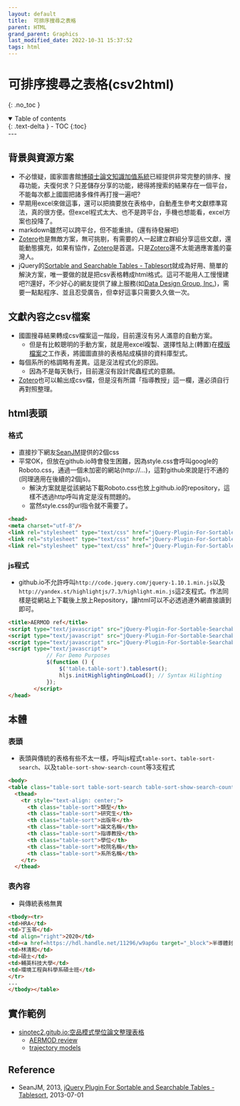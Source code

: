 ```yaml
---
layout: default
title:  可排序搜尋之表格
parent: HTML
grand_parent: Graphics
last_modified_date: 2022-10-31 15:37:52
tags: html
---
```


# 可排序搜尋之表格(csv2html)

{: .no_toc }

<details open markdown="block">
  <summary>
    Table of contents
  </summary>
  {: .text-delta }
- TOC
{:toc}
</details>
---

## 背景與資源方案
- 不必懷疑，國家圖書館[博碩士論文知識加值系統](https://ndltd.ncl.edu.tw/cgi-bin/gs32/gsweb.cgi?o=d)已經提供非常完整的排序、搜尋功能，夫復何求？只差儲存分享的功能，總得將搜索的結果存在一個平台，不能每次都上國圖把諸多條件再打搜一遍吧?
- 早期用excel來做這事，還可以把摘要放在表格中，自動產生參考文獻標準寫法，真的很方便。但excel程式太大、也不是跨平台，手機也想能看，excel方案也投降了。
- markdown雖然可以跨平台，但不能重排。(還有待發展吧)
- [Zotero][z]也是無敵方案，無可挑剔，有需要的人一起建立群組分享這些文獻，還能動態擴充，如果有協作，[Zotero][z]是首選。只是[Zotero][z]還不太能適應害羞的臺灣人。
- jQuery的[Sortable and Searchable Tables - Tablesort](https://www.jqueryscript.net/table/jQuery-Plugin-For-Sortable-Searchable-Tables-Tablesort.html)就成為好用、簡單的解決方案，唯一要做的就是把csv表格轉成html格式。這可不能用人工慢慢建吧?!還好，不少好心的網友提供了線上服務(如[Data Design Group, Inc.](https://www.convertcsv.com/csv-to-html.htm))，需要一點點程序、並且忍受廣告，但幸好這事只需要久久做一次。

## 文獻內容之csv檔案
- 國圖搜尋結果轉成csv檔案這一階段，目前還沒有另人滿意的自動方案。
  - 但是有比較聰明的手動方案，就是用excel複製、選擇性貼上(轉置)在[模版檔案](https://github.com/sinotec2/sinotec2.github.io/blob/main/aermod/ref.xlsx)之工作表，將國圖直排的表格貼成橫排的資料庫型式。
- 每個系所的格調略有差異。這是沒法程式化的原因。
  - 因為不是每天執行，目前還沒有設計爬蟲程式的意願。
- [Zotero][z]也可以輸出成csv檔，但是沒有所謂「指導教授」這一欄，還必須自行再對照整理。  

## html表頭
### 格式
- 直接抄下網友[SeanJM]()提供的2個css
- 平常OK，但放在github.io時會發生困難，因為style.css會呼叫google的Roboto.css，通過一個未加密的網站(http://...)，這對github來說是行不通的(同理適用在後續的2個js)。
  - 解決方案就是從該網站下載Roboto.css也放上github.io的repository，這樣不透過http呼叫肯定是沒有問題的。
  - 當然style.css的url指令就不需要了。

```html
<head>
<meta charset="utf-8"/>
<link rel="stylesheet" type="text/css" href="jQuery-Plugin-For-Sortable-Searchable-Tables-Tablesort/css/tablesort.css">
<link rel="stylesheet" type="text/css" href="jQuery-Plugin-For-Sortable-Searchable-Tables-Tablesort/css/styles.css">
<link rel="stylesheet" type="text/css" href="jQuery-Plugin-For-Sortable-Searchable-Tables-Tablesort/css/Roboto.css">
```

### js程式
- github.io不允許呼叫`http://code.jquery.com/jquery-1.10.1.min.js`以及`http://yandex.st/highlightjs/7.3/highlight.min.js`這2支程式。作法同樣是從網站上下載後上放上Repository，讓html可以不必透過連外網直接讀到即可。

```html
<title>AERMOD ref</title>
<script type="text/javascript" src="jQuery-Plugin-For-Sortable-Searchable-Tables-Tablesort/jquery-1.10.1.min.js"></script>
<script type="text/javascript" src="jQuery-Plugin-For-Sortable-Searchable-Tables-Tablesort/highlight.min.js"></script>
<script type="text/javascript" src="jQuery-Plugin-For-Sortable-Searchable-Tables-Tablesort/tablesort.js"></script>
<script type="text/javascript">
            // For Demo Purposes
            $(function () {
                $('table.table-sort').tablesort();
                hljs.initHighlightingOnLoad(); // Syntax Hilighting
            });
        </script>
</head>
```
## 本體
### 表頭
- 表頭與傳統的表格有些不太一樣，呼叫js程式`table-sort`、`table-sort-search`、以及`table-sort-show-search-count`等3支程式

```html
<body>
<table class="table-sort table-sort-search table-sort-show-search-count">
  <thead>
    <tr style="text-align: center;">
      <th class="table-sort">類型</th>
      <th class="table-sort">研究生</th>
      <th class="table-sort">出版年</th>
      <th class="table-sort">論文名稱</th>
      <th class="table-sort">指導教授</th>
      <th class="table-sort">學位</th>
      <th class="table-sort">校院名稱</th>
      <th class="table-sort">系所名稱</th>
    </tr>
  </thead>
```
### 表內容
- 與傳統表格無異

```html
<tbody><tr>
<td>HRA</td>
<td>丁玉苓</td>
<td align="right">2020</td>
<td><a href=https://hdl.handle.net/11296/w9ap6u target="_block">半導體封裝及測試性工業區有害空氣污染物健康風險評估-以楠梓加工出口區為例</a></td>
<td>林清和</td>
<td>碩士</td>
<td>輔英科技大學</td>
<td>環境工程與科學系碩士班</td>
</tr>
...
</tbody></table>
```

## 實作範例
- [sinotec2.gitub.io:空品模式學位論文整理表格](https://sinotec2.github.io/)
  - [AERMOD review](https://sinotec2.github.io/aermod/AERMOD_review.html)
  - [trajectory models](https://sinotec2.github.io/aermod/traj_review.html)

## Reference
- SeanJM, 2013, [jQuery Plugin For Sortable and Searchable Tables - Tablesort](https://www.jqueryscript.net/table/jQuery-Plugin-For-Sortable-Searchable-Tables-Tablesort.html), 2013-07-01

[z]: <https://www.zotero.org/> "Your personal research assistant Zotero is a free, easy-to-use tool to help you collect, organize, annotate, cite, and share research."